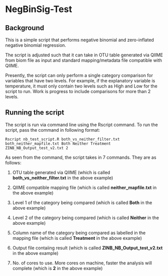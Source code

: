 # NegBinSig-Test

Background
------

This is a simple script that performs negative binomial and zero-inflated negative binomial regression.

The script is adjusted such that it can take in OTU table generated via QIIME from biom file as input and standard mapping/metadata file compatible with QIIME.

Presently, the script can only perform a single category comparison for variables that have two levels. For example, if the 
explanatory variable is temperature, it must only contain two levels such as High and Low for the script to run. Work is progress to include comparisons for more than 2 levels. 

Running the script
------

The script is run via command line using the Rscript command. To run the script, pass the command in following format:

```Rscript nb_test_script.R both_vs_neither_filter.txt both_neither_mapfile.txt Both Neither Treatment ZINB_NB_Output_test_v2.txt 2```

As seen from the command, the script takes in 7 commands. They are as follows:

1) OTU table generated via QIIME (which is called **both_vs_neither_filter.txt** in the above example)

2) QIIME compatible mapping file (which is called **neither_mapfile.txt** in the above example)

3) Level 1 of the category being compared (which is called **Both** in the above example)

4) Level 2 of the category being compared (which is called **Neither** in the above example)

5) Column name of the category being compared as labelled in the mapping file (which is called **Treatment** in the above example)

6) Output file contaiing result (which is called **ZINB_NB_Output_test_v2.txt** in the above example)

7) No. of cores to use. More cores on machine, faster the analysis will complete (which is **2** in the above example)
